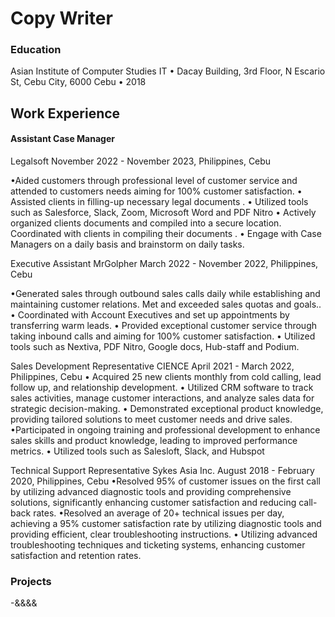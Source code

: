 # Copy Writer

### Education
Asian Institute of Computer Studies
IT • Dacay Building, 3rd Floor, N Escario St, Cebu City, 6000 Cebu • 2018

## Work Experience
#### Assistant Case Manager
Legalsoft 
November 2022 - November 2023, Philippines, Cebu

•Aided customers through professional level of customer service and attended to customers needs aiming for 100% customer
satisfaction.
• Assisted clients in filling-up necessary legal documents .
• Utilized tools such as Salesforce, Slack, Zoom, Microsoft Word and PDF Nitro
• Actively organized clients documents and compiled into a secure location. Coordinated with clients in compiling their documents .
• Engage with Case Managers on a daily basis and brainstorm on daily tasks.

Executive Assistant
MrGolpher 
March 2022 - November 2022, Philippines, Cebu

•Generated sales through outbound sales calls daily while establishing and maintaining customer relations. Met and exceeded sales
quotas and goals..
• Coordinated with Account Executives and set up appointments by transferring warm leads.
• Provided exceptional customer service through taking inbound calls and aiming for 100% customer satisfaction.
• Utilized tools such as Nextiva, PDF Nitro, Google docs, Hub-staff and Podium.

Sales Development Representative
CIENCE
April 2021 - March 2022, Philippines, Cebu
• Acquired 25 new clients monthly from cold calling, lead follow up, and relationship development.
• Utilized CRM software to track sales activities, manage customer interactions, and analyze sales data for strategic decision-making.
• Demonstrated exceptional product knowledge, providing tailored solutions to meet customer needs and drive sales.
•Participated in ongoing training and professional development to enhance sales skills and product knowledge, leading to improved
performance metrics.
• Utilized tools such as Salesloft, Slack, and Hubspot

Technical Support Representative
Sykes Asia Inc.
August 2018 - February 2020, Philippines, Cebu
•Resolved 95% of customer issues on the first call by utilizing advanced diagnostic tools and providing comprehensive solutions,
significantly enhancing customer satisfaction and reducing call-back rates.
•Resolved an average of 20+ technical issues per day, achieving a 95% customer satisfaction rate by utilizing diagnostic tools and
providing efficient, clear troubleshooting instructions.
• Utilizing advanced troubleshooting techniques and ticketing systems, enhancing customer satisfaction and retention rates.


### Projects
-&&&&

